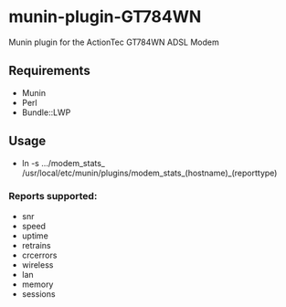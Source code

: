 # munin-plugin-GT784WN
Munin plugin for the ActionTec GT784WN ADSL Modem

## Requirements
  * Munin
  * Perl
  * Bundle::LWP

## Usage
  * ln -s .../modem_stats_ /usr/local/etc/munin/plugins/modem_stats_(hostname)_(reporttype)

### Reports supported:

  * snr
  * speed
  * uptime
  * retrains
  * crcerrors
  * wireless
  * lan
  * memory
  * sessions
